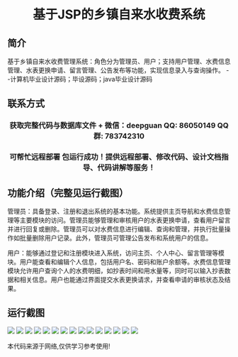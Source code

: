 <p><h1 align="center">基于JSP的乡镇自来水收费系统</h1></p>

## 简介
基于乡镇自来水收费管理系统：角色分为管理员、用户；支持用户管理、水费信息管理、水表更换申请、留言管理、公告发布等功能，实现信息录入与查询操作。    --计算机毕业设计源码；毕设源码；java毕业设计源码


## 联系方式
<p><h3 align="center">获取完整代码与数据库文件 + 微信：deepguan QQ: 86050149 QQ群: 783742310</h3></p>
<p><h3 align="center">可帮忙远程部署 包运行成功！提供远程部署、修改代码、设计文档指导、代码讲解等服务！</h3></p>

## 功能介绍（完整见运行截图）
管理员：具备登录、注册和退出系统的基本功能。系统提供主页导航和水费信息管理等主要模块的访问。管理员能够管理和审核用户的水表更换申请，查看用户留言并进行回复或删除。管理员可以对水费信息进行编辑、查询和管理，并执行批量操作如批量删除用户记录。此外，管理员可管理公告发布和系统用户的信息。

用户：能够通过登记和注册模块进入系统，访问主页、个人中心、留言管理等模块。用户能查看和编辑个人信息，包括用户名、密码和账户余额等。水费信息管理模块允许用户查询个人的水费明细，如抄表时间和用水量等，同时可以输入抄表数据和相关信息。用户也能通过界面提交水表更换请求，并查看申请的审核状态及结果。


## 运行截图
![](https://bs-1329754181.cos.ap-shanghai.myqcloud.com/ssm/TownWaterBillingSystem/img/001.jpg)
![](https://bs-1329754181.cos.ap-shanghai.myqcloud.com/ssm/TownWaterBillingSystem/img/002.jpg)
![](https://bs-1329754181.cos.ap-shanghai.myqcloud.com/ssm/TownWaterBillingSystem/img/003.jpg)
![](https://bs-1329754181.cos.ap-shanghai.myqcloud.com/ssm/TownWaterBillingSystem/img/004.jpg)
![](https://bs-1329754181.cos.ap-shanghai.myqcloud.com/ssm/TownWaterBillingSystem/img/005.jpg)
![](https://bs-1329754181.cos.ap-shanghai.myqcloud.com/ssm/TownWaterBillingSystem/img/006.jpg)
![](https://bs-1329754181.cos.ap-shanghai.myqcloud.com/ssm/TownWaterBillingSystem/img/007.jpg)
![](https://bs-1329754181.cos.ap-shanghai.myqcloud.com/ssm/TownWaterBillingSystem/img/008.jpg)
![](https://bs-1329754181.cos.ap-shanghai.myqcloud.com/ssm/TownWaterBillingSystem/img/009.jpg)
![](https://bs-1329754181.cos.ap-shanghai.myqcloud.com/ssm/TownWaterBillingSystem/img/010.jpg)
![](https://bs-1329754181.cos.ap-shanghai.myqcloud.com/ssm/TownWaterBillingSystem/img/011.jpg)
![](https://bs-1329754181.cos.ap-shanghai.myqcloud.com/ssm/TownWaterBillingSystem/img/012.jpg)
![](https://bs-1329754181.cos.ap-shanghai.myqcloud.com/ssm/TownWaterBillingSystem/img/013.jpg)
![](https://bs-1329754181.cos.ap-shanghai.myqcloud.com/ssm/TownWaterBillingSystem/img/014.jpg)
![](https://bs-1329754181.cos.ap-shanghai.myqcloud.com/ssm/TownWaterBillingSystem/img/015.jpg)

<p>本代码来源于网络,仅供学习参考使用!</p>
